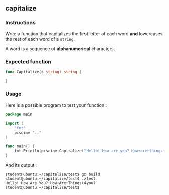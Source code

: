 ## capitalize

### Instructions

Write a function that capitalizes the first letter of each word **and** lowercases the rest of each word of a `string`.

A word is a sequence of **alphanumerical** characters.

### Expected function

```go
func Capitalize(s string) string {

}
```

### Usage

Here is a possible program to test your function :

```go
package main

import (
	"fmt"
	piscine ".."
)

func main() {
	fmt.Println(piscine.Capitalize("Hello! How are you? How+are+things+4you?"))
}
```

And its output :

```console
student@ubuntu:~/capitalize/test$ go build
student@ubuntu:~/capitalize/test$ ./test
Hello! How Are You? How+Are+Things+4you?
student@ubuntu:~/capitalize/test$
```
